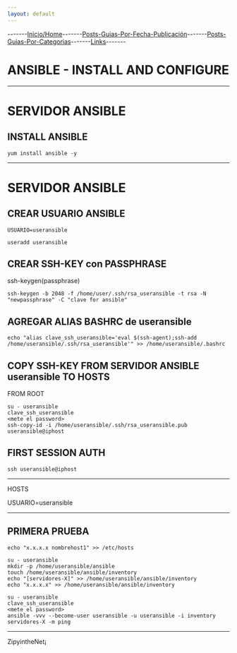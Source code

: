 ```yaml
---
layout: default
---
```

-------[Inicio/Home](./../index.html)-------[Posts-Guias-Por-Fecha-Publicación](./../posts.html)-------[Posts-Guias-Por-Categorias](./../categorias.html)-------[Links](./../links.html)-------

# ANSIBLE - INSTALL AND CONFIGURE

-----------------------------------------------------------

# SERVIDOR ANSIBLE

## INSTALL ANSIBLE

```console
yum install ansible -y
```

-----------------------------------------------------------

# SERVIDOR ANSIBLE

## CREAR USUARIO ANSIBLE

```console
USUARIO=useransible
```

```console
useradd useransible
```

## CREAR SSH-KEY con PASSPHRASE

ssh-keygen(passphrase)

```console
ssh-keygen -b 2048 -f /home/user/.ssh/rsa_useransible -t rsa -N "newpassphrase" -C "clave for ansible"
```

## AGREGAR ALIAS BASHRC de useransible

```console
echo "alias clave_ssh_useransible='eval $(ssh-agent);ssh-add /home/useransible/.ssh/rsa_useransible'" >> /home/useransible/.bashrc
```

## COPY SSH-KEY FROM SERVIDOR ANSIBLE useransible TO HOSTS

FROM ROOT

```console
su - useransible
clave_ssh_useransible
<mete el password>
ssh-copy-id -i /home/useransible/.ssh/rsa_useransible.pub useransible@iphost
```

## FIRST SESSION AUTH

```console
ssh useransible@iphost
```

-----------------------------------------------------------

HOSTS

USUARIO=useransible

-----------------------------------------------------------

## PRIMERA PRUEBA

```console
echo "x.x.x.x nombrehost1" >> /etc/hosts
```

```console
su - useransible
mkdir -p /home/useransible/ansible
touch /home/useransible/ansible/inventory
echo "[servidores-X]" >> /home/useransible/ansible/inventory
echo "x.x.x.x" >> /home/useransible/ansible/inventory
```

```console
su - useransible
clave_ssh_useransible
<mete el password>
ansible -vvv --become-user useransible -u useransible -i inventory servidores-X -m ping
```

-----------------------------------------------------------------------------

ZipyintheNet¡
